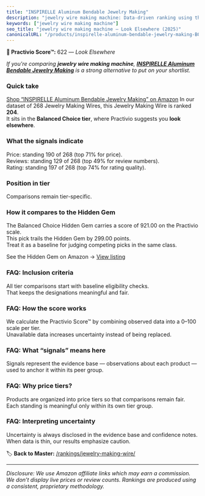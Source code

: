 ```yaml
---
title: "INSPIRELLE Aluminum Bendable Jewelry Making"
description: "jewelry wire making machine: Data-driven ranking using the Practivio Score™. Positioned by quality, value, demand, findability, momentum."
keywords: ["jewelry wire making machine"]
seo_title: "jewelry wire making machine — Look Elsewhere (2025)"
canonicalURL: "/products/inspirelle-aluminum-bendable-jewelry-making-B08R8BQ5Z9/"
---
```


**🚫 Practivio Score™:** 622 — _Look Elsewhere_


*If you're comparing **jewelry wire making machine**, **[INSPIRELLE Aluminum Bendable Jewelry Making](https://www.amazon.com/dp/B08R8BQ5Z9?tag=practivio-20)** is a strong alternative to put on your shortlist.*
### Quick take
[Shop “INSPIRELLE Aluminum Bendable Jewelry Making” on Amazon](https://www.amazon.com/dp/B08R8BQ5Z9?tag=practivio-20)
In our dataset of 268 Jewelry Making Wires, this Jewelry Making Wire is ranked **204**.  
It sits in the **Balanced Choice tier**, where Practivio suggests you **look elsewhere**.

### What the signals indicate
Price: standing 190 of 268 (top 71% for price).  
Reviews: standing 129 of 268 (top 49% for review numbers).  
Rating: standing 197 of 268 (top 74% for rating quality).  

### Position in tier
Comparisons remain tier-specific.

### How it compares to the Hidden Gem
The Balanced Choice Hidden Gem carries a score of 921.00 on the Practivio scale.  
This pick trails the Hidden Gem by 299.00 points.  
Treat it as a baseline for judging competing picks in the same class.  

See the Hidden Gem on Amazon → [View listing](https://www.amazon.com/dp/B000P42O3C?tag=practivio-20)

### FAQ: Inclusion criteria
All tier comparisons start with baseline eligibility checks.  
That keeps the designations meaningful and fair.

### FAQ: How the score works
We calculate the Practivio Score™ by combining observed data into a 0–100 scale per tier.  
Unavailable data increases uncertainty instead of being replaced.

### FAQ: What “signals” means here
Signals represent the evidence base — observations about each product — used to anchor it within its peer group.

### FAQ: Why price tiers?
Products are organized into price tiers so that comparisons remain fair.  
Each standing is meaningful only within its own tier group.

### FAQ: Interpreting uncertainty
Uncertainty is always disclosed in the evidence base and confidence notes.  
When data is thin, our results emphasize caution.


🏷️ **Back to Master:** [/rankings/jewelry-making-wire/](/rankings/jewelry-making-wire/)

---
_Disclosure: We use Amazon affiliate links which may earn a commission. We don’t display live prices or review counts. Rankings are produced using a consistent, proprietary methodology._
